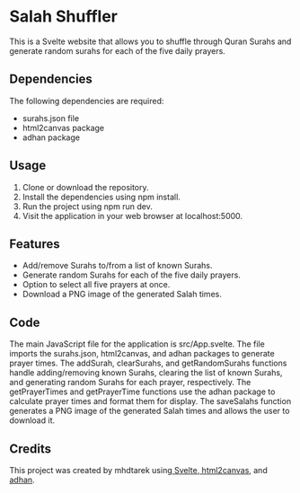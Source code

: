 # **Salah Shuffler**

This is a Svelte website that allows you to shuffle through Quran Surahs and generate random surahs for each of the five daily prayers.

## **Dependencies**

The following dependencies are required:

- surahs.json file
- html2canvas package
- adhan package

## **Usage**

1. Clone or download the repository.
2. Install the dependencies using npm install.
3. Run the project using npm run dev.
4. Visit the application in your web browser at localhost:5000.

## **Features**

- Add/remove Surahs to/from a list of known Surahs.
- Generate random Surahs for each of the five daily prayers.
- Option to select all five prayers at once.
- Download a PNG image of the generated Salah times.

## **Code**

The main JavaScript file for the application is src/App.svelte. The file imports the surahs.json, html2canvas, and adhan packages to generate prayer times.
The addSurah, clearSurahs, and getRandomSurahs functions handle adding/removing known Surahs, clearing the list of known Surahs, and generating random Surahs for each prayer, respectively.
The getPrayerTimes and getPrayerTime functions use the adhan package to calculate prayer times and format them for display.
The saveSalahs function generates a PNG image of the generated Salah times and allows the user to download it.

## **Credits**

This project was created by mhdtarek using[ Svelte](https://svelte.dev/),[ html2canvas](https://html2canvas.hertzen.com/), and[ adhan](https://github.com/batoulapps/adhan-js).
